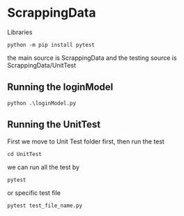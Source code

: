 # ScrappingData

Libraries

```
python -m pip install pytest
```

the main source is ScrappingData
and the testing source is ScrappingData/UnitTest

## Running the loginModel
```
python .\loginModel.py
```
## Running the UnitTest
First we move to Unit Test folder first, then run the test

```
cd UnitTest
```

we can run all the test by
```
pytest
```
or specific test file
```
pytest test_file_name.py
```
